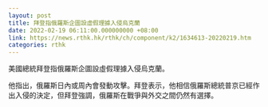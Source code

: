```yaml
---
layout: post
title: 拜登指俄羅斯企圖設虛假理據入侵烏克蘭
date: 2022-02-19 06:11:00.000000000 +08:00
link: https://news.rthk.hk/rthk/ch/component/k2/1634613-20220219.htm
categories: rthk
---
```


美國總統拜登指俄羅斯企圖設虛假理據入侵烏克蘭。

他指出，俄羅斯日內或周內會發動攻擊。拜登表示，他相信俄羅斯總統普京已經作出入侵的決定，但拜登強調，俄羅斯在戰爭與外交之間仍然有選擇。

